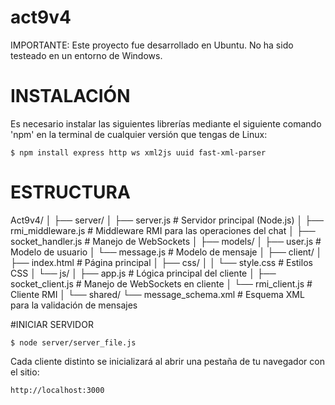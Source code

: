 # act9v4

IMPORTANTE: Este proyecto fue desarrollado en Ubuntu. No ha sido testeado en un entorno de Windows.

# INSTALACIÓN
Es necesario instalar las siguientes librerías mediante el siguiente comando 'npm' en la terminal de cualquier versión que tengas de Linux:
```
$ npm install express http ws xml2js uuid fast-xml-parser
```
# ESTRUCTURA
Act9v4/
│
├── server/
│   ├── server.js             # Servidor principal (Node.js)
│   ├── rmi_middleware.js     # Middleware RMI para las operaciones del chat
│   ├── socket_handler.js     # Manejo de WebSockets
│
├── models/
│       ├── user.js           # Modelo de usuario
│       └── message.js        # Modelo de mensaje
│
├── client/
│   ├── index.html            # Página principal
│   ├── css/
│   │   └── style.css         # Estilos CSS
│   └── js/
│       ├── app.js            # Lógica principal del cliente
│       ├── socket_client.js  # Manejo de WebSockets en cliente
│       └── rmi_client.js     # Cliente RMI
│
└── shared/
    └── message_schema.xml    # Esquema XML para la validación de mensajes

#INICIAR SERVIDOR
```
$ node server/server_file.js
```
Cada cliente distinto se inicializará al abrir una pestaña de tu navegador con el sitio: 
```
http://localhost:3000
```

